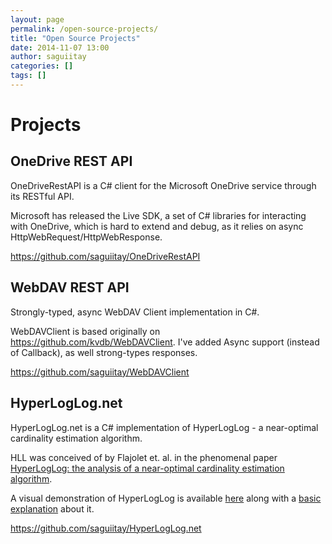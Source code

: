 ```yaml
---
layout: page
permalink: /open-source-projects/
title: "Open Source Projects"
date: 2014-11-07 13:00
author: saguiitay
categories: []
tags: []
---
```


# Projects

## OneDrive REST API

OneDriveRestAPI is a C# client for the Microsoft OneDrive service through its RESTful API.

Microsoft has released the Live SDK, a set of C# libraries for interacting with OneDrive, which is hard to extend and debug, as it relies on async
HttpWebRequest/HttpWebResponse.

<https://github.com/saguiitay/OneDriveRestAPI>

## WebDAV REST API

Strongly-typed, async WebDAV Client implementation in C#.

WebDAVClient is based originally on https://github.com/kvdb/WebDAVClient. I've added Async support (instead of Callback), as well strong-types responses.

<https://github.com/saguiitay/WebDAVClient>

## HyperLogLog.net 

HyperLogLog.net is a C# implementation of HyperLogLog - a near-optimal cardinality estimation algorithm.

HLL was conceived of by Flajolet et. al. in the phenomenal paper [HyperLogLog: the analysis of a near-optimal cardinality estimation algorithm](http://algo.inria.fr/flajolet/Publications/FlFuGaMe07.pdf).

A visual demonstration of HyperLogLog is available [here](http://content.research.neustar.biz/blog/hll.html) along with a [basic explanation](http://research.neustar.biz/2012/10/25/sketch-of-the-day-hyperloglog-cornerstone-of-a-big-data-infrastructure/) about it.

<https://github.com/saguiitay/HyperLogLog.net>